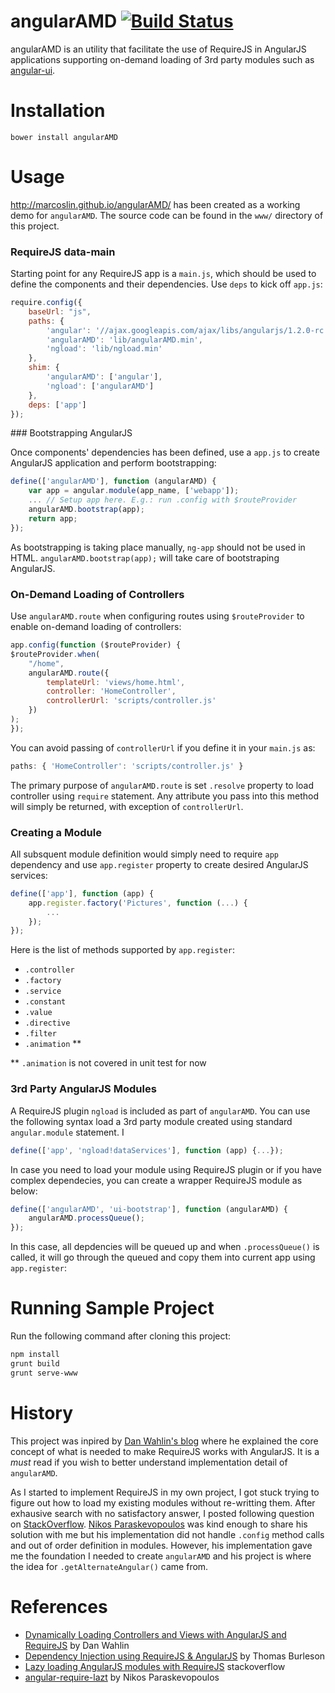 angularAMD  [![Build Status](https://travis-ci.org/marcoslin/angularAMD.png)](https://travis-ci.org/marcoslin/angularAMD)
==========
angularAMD is an utility that facilitate the use of RequireJS in AngularJS applications supporting on-demand loading
of 3rd party modules such as [angular-ui](git@github.com:marcoslin/bower-angularAMD.git).

Installation
==========
    bower install angularAMD

Usage
==========

http://marcoslin.github.io/angularAMD/ has been created as a working demo for `angularAMD`.  The source code
can be found in the `www/` directory of this project.

### RequireJS data-main

Starting point for any RequireJS app is a `main.js`, which should be used to define the components and their dependencies.  Use `deps` to kick off `app.js`:

```Javascript
require.config({
    baseUrl: "js",
    paths: {
        'angular': '//ajax.googleapis.com/ajax/libs/angularjs/1.2.0-rc.2/angular.min',
        'angularAMD': 'lib/angularAMD.min',
        'ngload': 'lib/ngload.min'
    },
    shim: {
        'angularAMD': ['angular'],
        'ngload': ['angularAMD']
    },    
    deps: ['app']
});
```

### Bootstrapping AngularJS

Once components' dependencies has been defined, use a `app.js` to create AngularJS application and perform bootstrapping:

```Javascript
define(['angularAMD'], function (angularAMD) {
    var app = angular.module(app_name, ['webapp']);
    ... // Setup app here. E.g.: run .config with $routeProvider
    angularAMD.bootstrap(app);
    return app;
});
```

As bootstrapping is taking place manually, `ng-app` should not be used in HTML.  `angularAMD.bootstrap(app);` will take care of bootstraping AngularJS.

### On-Demand Loading of Controllers

Use `angularAMD.route` when configuring routes using `$routeProvider` to enable on-demand loading of controllers:

```Javascript
app.config(function ($routeProvider) {
$routeProvider.when(
    "/home",
    angularAMD.route({
        templateUrl: 'views/home.html',
        controller: 'HomeController',
        controllerUrl: 'scripts/controller.js'
    })
);
});
```

You can avoid passing of `controllerUrl` if you define it in your `main.js` as:

```Javascript
paths: { 'HomeController': 'scripts/controller.js' }
```

The primary purpose of `angularAMD.route` is set `.resolve` property to load controller using `require` statement.
Any attribute you pass into this method will simply be returned, with exception of `controllerUrl`. 


### Creating a Module

All subsquent module definition would simply need to require `app` dependency and use `app.register` property to create
desired AngularJS services:

```Javascript
define(['app'], function (app) {
    app.register.factory('Pictures', function (...) {
        ...
    });
});
```

Here is the list of methods supported by `app.register`:

* `.controller`
* `.factory`
* `.service`
* `.constant`
* `.value`
* `.directive`
* `.filter`
* `.animation` **

** `.animation` is not covered in unit test for now

### 3rd Party AngularJS Modules

A RequireJS plugin `ngload` is included as part of `angularAMD`.  You can use the following syntax load a 3rd party module created using standard `angular.module` statement.  I

```Javascript
define(['app', 'ngload!dataServices'], function (app) {...});
```

In case you need to load your module using RequireJS plugin or if you have complex dependecies, you can create a wrapper RequireJS module as below:

```Javascript
define(['angularAMD', 'ui-bootstrap'], function (angularAMD) {
    angularAMD.processQueue();
});
```

In this case, all depdencies will be queued up and when `.processQueue()` is called, it will go through the queued and copy them into current app using `app.register`:


Running Sample Project
==========

Run the following command after cloning this project:

```bash
npm install
grunt build
grunt serve-www
```


History
==========
This project was inpired by [Dan Wahlin's blog](http://weblogs.asp.net/dwahlin/archive/2013/05/22/dynamically-loading-controllers-and-views-with-angularjs-and-requirejs.aspx)
where he explained the core concept of what is needed to make RequireJS works with AngularJS.  It is a *must* read
if you wish to better understand implementation detail of `angularAMD`.

As I started to implement RequireJS in my own project, I got stuck trying to figure out how to load my existing modules
without re-writting them.  After exhausive search with no satisfactory answer, I posted following question on 
[StackOverflow](http://stackoverflow.com/questions/19134023/lazy-loading-angularjs-modules-with-requirejs).
[Nikos Paraskevopoulos](http://stackoverflow.com/users/2764255/nikos-paraskevopoulos) was kind enough to share his
solution with me but his implementation did not handle `.config` method calls and out of order definition in modules.
However, his implementation gave me the foundation I needed to create `angularAMD` and his project is where the idea
for `.getAlternateAngular()` came from.


References
==========

* [Dynamically Loading Controllers and Views with AngularJS and RequireJS](http://weblogs.asp.net/dwahlin/archive/2013/05/22/dynamically-loading-controllers-and-views-with-angularjs-and-requirejs.aspx) by Dan Wahlin
* [Dependency Injection using RequireJS & AngularJS](http://solutionoptimist.com/2013/09/30/requirejs-angularjs-dependency-injection/) by Thomas Burleson
* [Lazy loading AngularJS modules with RequireJS](http://stackoverflow.com/questions/19134023/lazy-loading-angularjs-modules-with-requirejs) stackoverflow
* [angular-require-lazt](https://github.com/nikospara/angular-require-lazy) by Nikos Paraskevopoulos
